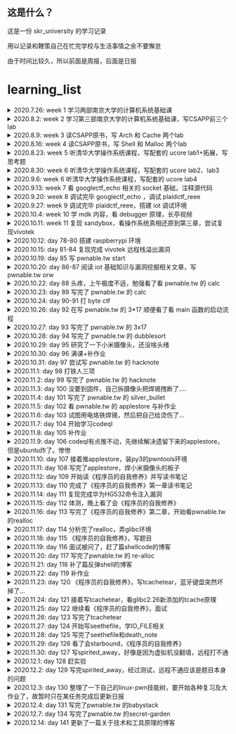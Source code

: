 ## 这是什么？

这是一份 skr_university 的学习记录

用以记录和鞭策自己在忙完学校与生活事情之余不要懈怠

由于时间比较久，所以前面是周报，后面是日报

# learning_list

<details>
<summary>2020.7.26: week 1 学习两部南京大学的计算机系统基础课</summary>

- [x] [南京大学计算机系统基础MOOC（一）](https://www.bilibili.com/video/BV1kE411X7S5) ：操作系统概述、运算与基础
- [x] [南京大学计算系系统基础MOOC（二）](https://www.bilibili.com/video/BV1rE41127Re) ：CPU基础知识
  </details>

<details>
<summary>2020.8.2: week 2 学习第三部南京大学的计算机系统基础课，写CSAPP前三个lab</summary>

- [x] [南京大学计算机系统基础MOOC（三）](https://www.bilibili.com/video/BV1jE411874k) ：进程、中断与其他

- [x] [CSAPP第三版全lab](http://csapp.cs.cmu.edu/3e/labs.html) ：与深入理解计算机系统相配套的实验
  - [data_lab](https://github.com/0bs3rver/learning-with-sakura/tree/master/kernel/csapp_lab/data_lab) 主要是位运算的奇技淫巧
  - [bomb_lab](https://github.com/0bs3rver/learning-with-sakura/tree/master/kernel/csapp_lab/bomb_lab) 简单的逆向题
  - [attack_lab](https://github.com/0bs3rver/learning-with-sakura/tree/master/kernel/csapp_lab/attack_lab) 简单的pwn题
    </details>

<details>
<summary>2020.8.9: week 3 读CSAPP原书，写 Arch 和 Cache 两个lab</summary>

- [x] [CSAPP第三版全lab](http://csapp.cs.cmu.edu/3e/labs.html) ：与深入理解计算机系统相配套的实验
  - [arch_lab](https://github.com/0bs3rver/learning-with-sakura/tree/master/kernel/csapp_lab/arch_lab) 学习流水线Y86-64处理器的设计和实现，同时对处理器和基准测试程序进行优化
  - [cache_lab](https://github.com/0bs3rver/learning-with-sakura/tree/master/kernel/csapp_lab/cache_lab) 实现 cache，编写代码进行矩阵转置，尽可能的减少cache的miss次数
    </details>

<details>
<summary>2020.8.16: week 4 读CSAPP原书，写 Shell 和 Malloc 两个lab</summary>

- [x] [CSAPP第三版全lab](http://csapp.cs.cmu.edu/3e/labs.html) ：与深入理解计算机系统相配套的实验
  - [shell_lab](https://github.com/0bs3rver/learning-with-sakura/tree/master/kernel/csapp_lab/shell_lab) 做一个完整的 shell 的功能
  - [malloc_lab](https://github.com/0bs3rver/learning-with-sakura/tree/master/kernel/csapp_lab/malloc_lab) 实现动态内存申请器
    </details>

<details>
<summary>2020.8.23: week 5 听清华大学操作系统课程，写配套的 ucore lab1+拓展，写思考题</summary>

- [x] [ucore_OS](https://chyyuu.gitbooks.io/ucore_os_docs/content/) ：清华大学操作系统课程配套实验
  - [ucore_lab1](https://github.com/0bs3rver/learning-with-sakura/tree/master/kernel/thu_ucore/lab1) 分析和实现bootloader

- [x] [思考题](https://github.com/0bs3rver/learning-with-sakura/tree/master/kernel/%E6%80%9D%E8%80%83%E9%A2%98-10%E7%A7%8D%E6%95%B4%E6%95%B0%E6%BA%A2%E5%87%BA%E5%92%8C%E6%B5%AE%E7%82%B9%E7%B2%BE%E5%BA%A6%E5%AF%BC%E8%87%B4%E7%9A%84%E6%BC%8F%E6%B4%9E) ：十种整数溢出和浮点精度导致的漏洞
  </details>

<details>
<summary>2020.8.30: week 6 听清华大学操作系统课程，写配套的 ucore lab2、lab3</summary>

- [x] [ucore_OS](https://chyyuu.gitbooks.io/ucore_os_docs/content/) ：清华大学操作系统课程配套实验
  - [ucore_lab2](https://github.com/0bs3rver/learning-with-sakura/tree/master/kernel/thu_ucore/lab2) 实现内存分配与页表相关
  - [ucore_lab3](https://github.com/0bs3rver/learning-with-sakura/tree/master/kernel/thu_ucore/lab3) 地址映射与页面替换算法
    </details>

<details>
<summary>2020.9.6: week 6 听清华大学操作系统课程，写配套的 ucore lab4</summary>

- [x] [ucore_OS](https://chyyuu.gitbooks.io/ucore_os_docs/content/) ：清华大学操作系统课程配套实验
  - [ucore_lab4](https://github.com/0bs3rver/learning-with-sakura/tree/master/kernel/thu_ucore/lab4) 进程、线程与切换
    </details>

<details>
<summary>2020.9.13: week 7 看 googlectf_echo 相关的 socket 基础，注释源代码 </summary>

- [x] [googlectf2020_echo](https://github.com/0bs3rver/learning-with-sakura/tree/master/ctf/googlectf_echo) ：uaf 堆题漏洞
  </details>

<details>
<summary>2020.9.20: week 8 调试完毕 googlectf_echo ，调试 plaidctf_reee </summary>

- [x] [plaidctf2020_reee](https://github.com/0bs3rver/learning-with-sakura/tree/master/ctf/plaidctf2020_reee) ：自解密，花指令，gdb调试记得带参数
  </details>

<details>
<summary>2020.9.27: week 9 调试完毕 plaidctf_reee，搭建 iot 调试环境 </summary>

- [x] [iot调试环境笔记](https://github.com/0bs3rver/learning-with-sakura/tree/master/IOT)
- [x] [CTF特训营_stm32](https://github.com/0bs3rver/learning-with-sakura/tree/master/IOT/challenge/CTF%E7%89%B9%E8%AE%AD%E8%90%A5_stm32)
  </details>

<details>
<summary>2020.10.4: week 10 学 mdk 内容，看 debugger 原理，长亭视频 </summary>

- [x] [iot调试环境笔记](https://github.com/0bs3rver/learning-with-sakura/tree/master/IOT)
- [x] [debugger](https://github.com/0bs3rver/learning-with-sakura/tree/master/debugger)
- [x] [长亭hitcon演讲](https://www.bilibili.com/video/BV1gf4y1D7L2?t=19) 如何从0开始攻破 iot 设备
  </details>

<details>
<summary>2020.10.11: week 11 复现 sandybox，看操作系统真相还原到第三章，尝试复现vivotek </summary>

- [x] [plaidctf2020_sandybox](https://github.com/0bs3rver/learning-with-sakura/tree/master/ctf/plaidctf2020_sandybox) ：沙箱逃逸
  </details>

<details>
<summary>2020.10.12: day 78-80 搭建 raspberrypi 环境 </summary>

- [x] [raspberry启动](https://github.com/0bs3rver/learning-with-sakura/tree/master/IOT/raspberrypi) ：无显示器与键盘启动树莓派
  </details>

<details>
<summary>2020.10.15: day 81-84 复现完成 vivotek 远程栈溢出漏洞 </summary>

- [x] [vivotek摄像头漏洞](https://github.com/0bs3rver/learning-with-sakura/tree/master/IOT/challenge/vivotek%E8%BF%9C%E7%A8%8B%E6%A0%88%E6%BA%A2%E5%87%BA%E6%BC%8F%E6%B4%9E) ：远程 httpd 服务栈溢出
  </details>

<details>
<summary>2020.10.19: day 85 写 pwnable.tw start </summary>

- [x] [pwnable.tw_start](https://github.com/0bs3rver/pwnable.tw/tree/main/start-%E6%A0%88%E6%BA%A2%E5%87%BA%E6%89%A7%E8%A1%8Cshellcode) ：栈溢出执行shellcode
  </details>

<details>
<summary>2020.10.20: day 86-87 阅读 iot 基础知识与漏洞挖掘相关文章，写 pwnable.tw orw </summary>
  
- [x] [IOT安全实战资料收集整合](https://zybuluo.com/H4l0/note/1524758)
  - [iot入门知识与工具使用-持续更新版](https://github.com/0bs3rver/learning-with-sakura/blob/master/IOT/iot%E5%85%A5%E9%97%A8%E7%9F%A5%E8%AF%86%E5%8F%8A%E5%B7%A5%E5%85%B7%E4%BD%BF%E7%94%A8-%E6%8C%81%E7%BB%AD%E6%9B%B4%E6%96%B0%E7%89%88.md)
- [x] [pwnable.tw orw](https://github.com/0bs3rver/pwnable.tw/tree/main/orw-shellcode%E7%94%A8%E4%B8%AD%E6%96%AD%E8%AF%BB%E5%8F%96flag) ：shellcode 用中断读取 flag
</details>

<details>
<summary>2020.10.22: day 88 头疼，上午极度不适，勉强看了看 pwnable.tw 的 calc </summary>
</details>

<details>
<summary>2020.10.23: day 89 写完了 pwnable.tw 的 calc </summary>
  
- [x] [pwnable.tw_calc](https://github.com/0bs3rver/pwnable.tw/tree/main/calc-%E9%80%BB%E8%BE%91%E6%BC%8F%E6%B4%9E%E5%AE%9E%E7%8E%B0%E4%BB%BB%E6%84%8F%E5%9C%B0%E5%9D%80%E8%AF%BB%E5%86%99) ：逻辑漏洞实现任意地址读写
</details>

<details>
<summary>2020.10.24: day 90-91 打 byte ctf </summary>
</details>

<details>
<summary>2020.10.26: day 92 在写 pwnable.tw 的 3*17 顺便看了看 main 函数的启动流程 </summary>
  
- [x] [linux编程之 main 函数启动过程](https://blog.csdn.net/gary_ygl/article/details/8506007) 
</details>

<details>
<summary>2020.10.27: day 93 写完了 pwnable.tw 的 3x17 </summary>
  
- [x] [pwnable.tw_3x17](https://github.com/0bs3rver/pwnable.tw/tree/main/3x17-%E4%BB%BB%E6%84%8F%E5%9C%B0%E5%9D%80%E5%86%99%E6%9E%84%E9%80%A0ROP) ：任意地址写构造ROP
</details>

<details>
<summary>2020.10.28: day 94 写完了 pwnable.tw 的 dubblesort </summary>
  
- [x] [pwnable.tw_dubblesort](https://github.com/0bs3rver/pwnable.tw/tree/main/dubblesort-%E4%BF%9D%E6%8A%A4%E5%85%A8%E5%BC%80%E6%A0%88%E6%BA%A2%E5%87%BA) ：保护全开的栈溢出
</details>

<details>
<summary>2020.10.29: day 95 研究了一下小米摄像头，还没啥头绪 </summary>
</details>


<details>
<summary>2020.10.30: day 96 满课+补作业 </summary>
</details>

<details>
<summary>2020.10.31: day 97 尝试写 pwnable.tw 的 hacknote </summary>
  
- [ ] pwnable.tw_hacknote
</details>

<details>
<summary>2020.11.1: day 98 打铁人三项 </summary>
</details>

<details>
<summary>2020.11.2: day 99 写完了 pwnable.tw 的 hacknote </summary>

- [x] [pwnable.tw_hacknote](https://github.com/0bs3rver/pwnable.tw/tree/main/hacknote-%E7%94%A8main_arena%E6%B3%84%E6%BC%8Flibc) ：用main_arena泄漏libc
</details>

<details>
<summary>2020.11.3: day 100 没要到固件，自己拆摄像头把焊锡拽断了.... </summary>
</details>

<details>
<summary>2020.11.4: day 101 写完了 pwnable.tw 的 silver_bullet </summary>
  
- [x] [pwnable.tw_bullet-strncat](https://github.com/0bs3rver/pwnable.tw/tree/main/silver_bullet-strncat%E5%AE%9E%E7%8E%B0%E6%A0%88%E6%BA%A2%E5%87%BA) ：strncat实现栈溢出
</details>

<details>
<summary>2020.11.5: day 102 看 pwnable.tw 的 applestore 与补作业 </summary>
  
- [ ] pwnable.tw_applestore 弄懂利用思路
</details>

<details>
<summary>2020.11.6: day 103 试图用电烙铁焊锡，然后把自己给烫伤了... </summary>
</details>

<details>
<summary>2020.11.7: day 104 开始学习codeql </summary>
  
- [ ] CodeQL
</details>
 
<details>
<summary>2020.11.8: day 105 补作业 </summary>
</details>

<details>
<summary>2020.11.9: day 106 codeql有点推不动，先继续解决遗留下来的applestore，但是ubuntu炸了。惨惨 </summary>
  
- [ ] pwnable.tw_applestore 写到泄漏libc与heap基址
</details>


<details>
<summary>2020.11.10: day 107 接着推applestore，装py3的pwntools环境 </summary>
  
- [ ] pwnable.tw_applestore 写到如何利用delete的地址写
</details>

<details>
<summary>2020.11.11: day 108 写完了applestore，焊小米摄像头的板子 </summary>
  
- [x] [pwnable.tw_applestore](https://github.com/0bs3rver/pwnable.tw/tree/main/applestore-%E5%88%A9%E7%94%A8%E6%A0%88%E5%B9%B3%E8%A1%A1%E6%8E%A7%E5%88%B6%E5%86%85%E5%AD%98) ：利用栈平衡控制内存
- [ ] 焊板子大失败，决定用砂纸磨磨然后换个思路弄
</details>

<details>
<summary>2020.11.12: day 109 开始读《程序员的自我修养》并写读书笔记 </summary>
  
- [ ] 《程序员的自我修养》1.1 从Hello World开始
</details>

<details>
<summary>2020.11.13: day 110 完成了《程序员的自我修养》第一章读书笔记 </summary>
  
- [x] [《程序员的自我修养》第一章 温故而知新](https://github.com/0bs3rver/reading-notes/blob/main/%E7%A8%8B%E5%BA%8F%E5%91%98%E7%9A%84%E8%87%AA%E6%88%91%E4%BF%AE%E5%85%BB/%E7%AC%AC%E4%B8%80%E7%AB%A0%20%E6%B8%A9%E6%95%85%E8%80%8C%E7%9F%A5%E6%96%B0.md) ：操作系统做什么、内存如何分配与线程基础
</details>

<details>
<summary>2020.11.14: day 111 复现完成华为HG532命令注入漏洞 </summary>
  
- [x] [CVE-2017-17215-华为HG632](https://github.com/0bs3rver/learning-with-sakura/tree/master/IOT/challenge/%E5%8D%8E%E4%B8%BAHG532%E5%91%BD%E4%BB%A4%E6%B3%A8%E5%85%A5%E6%BC%8F%E6%B4%9E) ：upnp服务中未对语句进行过滤就拼接用system执行，从而可以通过命令注入完成任意命令执行
</details>

<details>
<summary>2020.11.15: day 112 体测，晚上看了会《程序员的自我修养》 </summary>
  
- [ ] 《程序员的自我修养》笔记写到了2.1
</details>

<details>
<summary>2020.11.16: day 113 写完了《程序员的自我修养》第二章，开始看pwnable.tw的realloc </summary>
  
- [x] [《程序员的自我修养》第二章 编译和链接](https://github.com/0bs3rver/reading-notes/blob/main/%E7%A8%8B%E5%BA%8F%E5%91%98%E7%9A%84%E8%87%AA%E6%88%91%E4%BF%AE%E5%85%BB/%E7%AC%AC%E4%BA%8C%E7%AB%A0%20%E7%BC%96%E8%AF%91%E5%92%8C%E9%93%BE%E6%8E%A5.md) ：预编译、汇编、编译与链接
- [ ] pwnable.tw realloc
</details>

<details>
<summary>2020.11.17: day 114 分析完了realloc，弄glibc环境 </summary>
  
- [ ] pwnable.tw realloc
</details>

<details>
<summary>2020.11.18: day 115 《程序员的自我修养》，写题目 </summary>
  
- [ ] 《程序员的自我修养》笔记写到了3.2
- [ ] 写笔试题，自己好菜啊...
</details>

<details>
<summary>2020.11.19: day 116 面试被问了，赶了篇shellcode的博客 </summary>
  
- [x] [如何编写一个shellcode](http://0bs3rver.space/2020/11/19/%E5%A6%82%E4%BD%95%E7%BC%96%E5%86%99%E4%B8%80%E4%B8%AAshellcode/) ：32与64位的shellcode编写
</details>

<details>
<summary>2020.11.20: day 117 写完了pwnable.tw 的 re-alloc </summary>
  
- [x] [pwnable.tw re-alloc](https://github.com/0bs3rver/pwnable.tw/tree/main/re-alloc-%E5%88%A9%E7%94%A8realloc%E5%AE%9E%E7%8E%B0uaf%E6%9B%B4%E6%94%B9got%E8%A1%A8) ：利用realloc实现uaf更改got表
</details>

<details>
<summary>2020.11.21: day 118 补了篇反弹shell的博客 </summary>
  
- [x] [如何构建一个反弹shell](http://0bs3rver.space/2020/11/22/%E5%A6%82%E4%BD%95%E6%9E%84%E5%BB%BA%E4%B8%80%E4%B8%AA%E5%8F%8D%E5%BC%B9shell/) ：构建反弹shell
</details>

<details>
<summary>2020.11.22: day 119 补作业 </summary>

</details>

<details>
<summary>2020.11.23: day 120 《程序员的自我修养》，写tcachetear，蓝牙键盘突然坏掉了...</summary>
  
- [ ] 《程序员的自我修养》笔记写到了3.3
- [x] 搞定蓝牙键盘
- [ ] 写pwnable.tw Tcache Tear
</details>

<details>
<summary>2020.11.24: day 121 接着写tcachetear，看glibc2.26新添加的tcache原理 </summary>
  
- [ ] 写pwnable.tw Tcache Tear
</details>

<details>
<summary>2020.11.25: day 122 继续看《程序员的自我修养》，面试 </summary>
  
- [ ] 《程序员的自我修养》笔记写到了3.4
- [ ] 面试
</details>

<details>
<summary>2020.11.26: day 123 写完了tcachetear </summary>
  
- [x] [pwnable.tw Tcache Tear](https://github.com/0bs3rver/pwnable.tw/tree/main/TcacheTear-tcache-dup%26%26house-of-spirit%26%26__free_hook) ：tcache-dup完成任意地址任意写，house-of-spirit泄漏libc基址，改写__free_hook从而劫持控制流
</details>


<details>
<summary>2020.11.27: day 124 开始写seethefile，学IO_FILE相关 </summary>
  
- [ ] pwnable.tw seethefile
</details>

<details>
<summary>2020.11.28: day 125 写完了seethefile和death_note </summary>
  
- [x] [pwnable.tw seethefile](http://0bs3rver.space/2020/11/28/pwnable-tw-seethefile-%E6%A0%88%E6%BA%A2%E5%87%BA%E6%9E%84%E9%80%A0fake-FILE/) ：栈溢出构造fake-FILE
- [x] [pwnable.tw death_note](http://0bs3rver.space/2020/11/28/pwnable-tw-death-note-%E5%8F%AF%E8%A7%81%E5%AD%97%E7%AC%A6shellcode/) ：构造可见字符shellcode
</details>


<details>
<summary>2020.11.29: day 126 看了会starbound，《程序员的自我修养》 </summary>
  
- [ ] pwnable.tw starbound
- [ ] 《程序员的自我修养》笔记3.4写完
</details>


<details>
<summary>2020.11.30: day 127 写spirited_away，好像是因为虚拟机没翻墙，远程打不通 </summary>
  
- [ ] pwnable.tw spirited_away
</details>

<details>
<summary>2020.12.1: day 128 赶实验 </summary>
  
</details>


<details>
<summary>2020.12.2: day 129 写完spirited_away，经过测试，远程不通应该是题目本身的问题 </summary>
  
- [x] [pwnable.tw spirited_away](https://github.com/0bs3rver/pwnable.tw/tree/main/spirited_away-read%E4%B8%8Esprintf%E6%A0%88%E6%BA%A2%E5%87%BA)：spirited_away-read与sprintf栈溢出
</details>

<details>
<summary>2020.12.3: day 130 整理了一下自己的linux-pwn技能树，要开始各种复习及大作业了，故暂时只在某任务完成后更新日报 </summary>
  
- [x] [linux-pwn技能树](http://0bs3rver.space/2020/12/03/linux-pwn%E6%8A%80%E8%83%BD%E6%A0%91/)
</details>

<details>
<summary>2020.12.4: day 131 写完了pwnable.tw 的babystack </summary>
  
- [x] [pwnable.tw babystack](http://0bs3rver.space/2020/12/04/pwnable-tw-babystack-strcpy%E5%BD%A2%E6%88%90%E6%A0%88%E6%BA%A2%E5%87%BA/)：strcpy形成栈溢出
</details>


<details>
<summary>2020.12.7: day 134 写完了pwnable.tw 的secret-garden </summary>
  
- [x] [pwnable.tw secret-garden](http://0bs3rver.space/2020/12/07/pwnable-tw-secret-garden-fastbin%E4%BB%BB%E6%84%8F%E5%9C%B0%E5%9D%80%E5%88%86%E9%85%8D%E4%BF%AE%E6%94%B9hook/)：fastbin任意地址分配修改hook
</details>

<details>
<summary>2020.12.14: day 141 更新了一篇关于技术和工具原理的博客 </summary>
  
- [x] [二进制常用工具与技术的执行过程与原理](http://0bs3rver.space/2020/12/10/%E4%BA%8C%E8%BF%9B%E5%88%B6%E5%B8%B8%E7%94%A8%E5%B7%A5%E5%85%B7%E4%B8%8E%E6%8A%80%E6%9C%AF%E7%9A%84%E6%89%A7%E8%A1%8C%E8%BF%87%E7%A8%8B%E4%B8%8E%E5%8E%9F%E7%90%86/)
</details>

